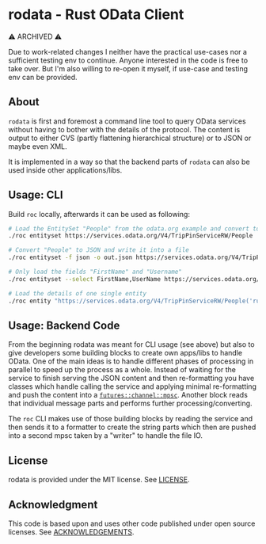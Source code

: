 rodata - Rust OData Client
==========================

⚠️ ARCHIVED ⚠️

Due to work-related changes I neither have the practical use-cases nor a sufficient testing env to continue.
Anyone interested in the code is free to take over. But I'm also willing to re-open it myself, if use-case and testing env can be provided.



About
-----

`rodata` is first and foremost a command line tool to query OData services without having to bother with the details of the protocol. The content is output to either CVS (partly flattening hierarchical structure) or to JSON or maybe even XML.

It is implemented in a way so that the backend parts of `rodata` can also be used inside other applications/libs.



Usage: CLI
-----

Build `roc` locally, afterwards it can be used as following:

```sh
# Load the EntitySet "People" from the odata.org example and convert to CSV
./roc entityset https://services.odata.org/V4/TripPinServiceRW/People

# Convert "People" to JSON and write it into a file
./roc entityset -f json -o out.json https://services.odata.org/V4/TripPinServiceRW/People

# Only load the fields "FirstName" and "Username"
./roc entityset --select FirstName,UserName https://services.odata.org/V4/TripPinServiceRW/People

# Load the details of one single entity
./roc entity "https://services.odata.org/V4/TripPinServiceRW/People('russellwhyte')"
```


Usage: Backend Code
-----

From the beginning rodata was meant for CLI usage (see above) but also to give developers some building blocks to create
own apps/libs to handle OData.
One of the main ideas is to handle different phases of processing in parallel to speed up the process as a whole. 
Instead of waiting for the service to finish serving the JSON content and then re-formatting you have classes which handle 
calling the service and applying minimal re-formatting and push the content into a [`futures::channel::mpsc`](https://docs.rs/futures/0.3.16/futures/channel/mpsc/index.html).
Another block reads that individual message parts and performs further processing/converting. 

The `roc` CLI makes use of those building blocks by reading the service and then sends it to a formatter to create the 
string parts which then are pushed into a second mpsc taken by a "writer" to handle the file IO.


License
-------

rodata is provided under the MIT license. See [LICENSE](LICENSE).



Acknowledgment
--------------

This code is based upon and uses other code published under open source licenses. See [ACKNOWLEDGEMENTS](ACKNOWLEDGEMENTS).

